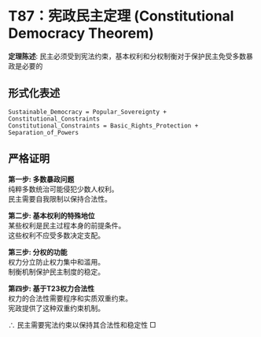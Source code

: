 # T87：宪政民主定理 (Constitutional Democracy Theorem)  

**定理陈述**: 民主必须受到宪法约束，基本权利和分权制衡对于保护民主免受多数暴政是必要的  

## 形式化表述  
```  
Sustainable_Democracy = Popular_Sovereignty + Constitutional_Constraints  
Constitutional_Constraints = Basic_Rights_Protection + Separation_of_Powers  
```  

## 严格证明  

**第一步: 多数暴政问题**  
纯粹多数统治可能侵犯少数人权利。  
民主需要自我限制以保持合法性。  

**第二步: 基本权利的特殊地位**  
某些权利是民主过程本身的前提条件。  
这些权利不应受多数决定支配。  

**第三步: 分权的功能**  
权力分立防止权力集中和滥用。  
制衡机制保护民主制度的稳定。  

**第四步: 基于T23权力合法性**  
权力的合法性需要程序和实质双重约束。  
宪政提供了这种双重约束机制。  

∴ 民主需要宪法约束以保持其合法性和稳定性 □  